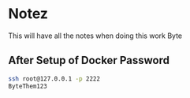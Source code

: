 # Notez

This will have all the notes when doing this work
Byte

## After Setup of Docker Password

```sh
ssh root@127.0.0.1 -p 2222
ByteThem123
```
